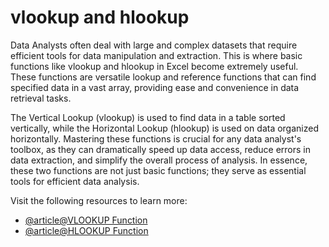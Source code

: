 # vlookup and hlookup

Data Analysts often deal with large and complex datasets that require efficient tools for data manipulation and extraction. This is where basic functions like vlookup and hlookup in Excel become extremely useful. These functions are versatile lookup and reference functions that can find specified data in a vast array, providing ease and convenience in data retrieval tasks. 

The Vertical Lookup (vlookup) is used to find data in a table sorted vertically, while the Horizontal Lookup (hlookup) is used on data organized horizontally. Mastering these functions is crucial for any data analyst's toolbox, as they can dramatically speed up data access, reduce errors in data extraction, and simplify the overall process of analysis. In essence, these two functions are not just basic functions; they serve as essential tools for efficient data analysis.

Visit the following resources to learn more:

- [@article@VLOOKUP Function](https://support.microsoft.com/en-gb/office/vlookup-function-0bbc8083-26fe-4963-8ab8-93a18ad188a1)
- [@article@HLOOKUP Function](https://support.microsoft.com/en-gb/office/hlookup-function-a3034eec-b719-4ba3-bb65-e1ad662ed95f)